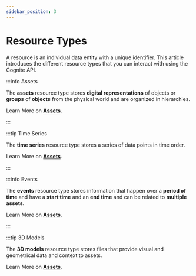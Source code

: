 ```yaml
---
sidebar_position: 3
---
```


# Resource Types

A resource is an individual data entity with a unique identifier. This article introduces the different resource types that you can interact with using the Cognite API.

:::info Assets

The **assets** resource type stores **digital representations** of objects or **groups** of **objects** from the physical world and are organized in hierarchies.  

Learn More on **[Assets](https://docs.cognite.com/dev/concepts/resource_types/assets.html)**.


:::

:::tip Time Series

The **time series** resource type stores a series of data points in time order.

Learn More on **[Assets](https://docs.cognite.com/dev/concepts/resource_types/timeseries.html)**.


:::

:::info Events

The **events** resource type stores information that happen over a **period of time** and have a **start time** and an **end time** and can be related to **multiple assets.**

Learn More on **[Assets](https://docs.cognite.com/dev/concepts/resource_types/events.html)**.


:::

:::tip 3D Models

The **3D models** resource type stores files that provide visual and geometrical data and context to assets.

Learn More on **[Assets](https://docs.cognite.com/dev/concepts/resource_types/3dmodels.html)**.


